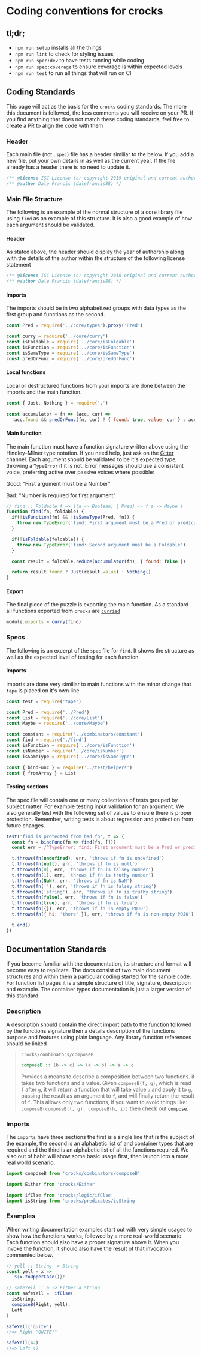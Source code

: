 # Coding conventions for crocks

## tl;dr;

* `npm run setup` installs all the things
* `npm run lint` to check for styling issues
* `npm run spec:dev` to have tests running while coding
* `npm run spec:coverage` to ensure coverage is within expected levels
* `npm run test` to run all things that will run on CI

## Coding Standards

This page will act as the basis for the `crocks` coding standards. The more
this document is followed, the less comments you will receive on your PR. If you
find anything that does not match these coding standards, feel free to create a
PR to align the code with them

### Header

Each main file (not `.spec`) file has a header similiar to the below. If you add
a new file, put your own details in as well as the current year. If the file
already has a header there is no need to update it.

```javascript
/** @license ISC License (c) copyright 2019 original and current authors */
/** @author Dale Francis (dalefrancis88) */
```

### Main File Structure

The following is an example of the normal structure of a core library file 
using `find` as an example of this structure. It is also a good example of
how each argument should be validated.

#### Header

As stated above, the header should display the year of authorship along with
the details of the author within the structure of the following license statement

```javascript
/** @license ISC License (c) copyright 2018 original and current authors */
/** @author Dale Francis (dalefrancis88) */
```

#### Imports

The imports should be in two alphabetized groups with data types as the first
group and functions as the second.

```javascript
const Pred = require('../core/types').proxy('Pred')

const curry = require('../core/curry')
const isFoldable = require('../core/isFoldable')
const isFunction = require('../core/isFunction')
const isSameType = require('../core/isSameType')
const predOrFunc = require('../core/predOrFunc')
```

#### Local functions

Local or destructured functions from your imports are done between
the imports and the main function.

```javascript
const { Just, Nothing } = require('.')

const accumulator = fn => (acc, cur) =>
  !acc.found && predOrFunc(fn, cur) ? { found: true, value: cur } : acc
```

#### Main function

The main function must have a function signature written above using the
Hindley–Milner type notation. If you need help, just ask on
the [Gitter][gitter] channel. Each argument should be validated to be it's
expected type, throwing a `TypeError` if it is not. Error messages should use a
consistent voice, preferring active over passive voices where possible:

Good:
"First argument must be a Number"

Bad:
"Number is required for first argument"

```javascript
// find :: Foldable f => ((a -> Boolean) | Pred) -> f a -> Maybe a
function find(fn, foldable) {
  if(!isFunction(fn) && !isSameType(Pred, fn)) {
    throw new TypeError('find: First argument must be a Pred or predicate')
  }

  if(!isFoldable(foldable)) {
    throw new TypeError('find: Second argument must be a Foldable')
  }

  const result = foldable.reduce(accumulator(fn), { found: false })

  return result.found ? Just(result.value) : Nothing()
}
```

#### Export

The final piece of the puzzle is exporting the main function. As a standard
all functions exported from `crocks` are [`curried`][curry]

```javascript
module.exports = curry(find)
```

### Specs

The following is an excerpt of the `spec` file for `find`. It shows the
structure as well as the expected level of testing for each function.

#### Imports

Imports are done very similiar to main functions with the minor change
that `tape` is placed on it's own line.

```javascript
const test = require('tape')

const Pred = require('../Pred')
const List = require('../core/List')
const Maybe = require('../core/Maybe')

const constant = require('../combinators/constant')
const find = require('./find')
const isFunction = require('../core/isFunction')
const isNumber = require('../core/isNumber')
const isSameType = require('../core/isSameType')

const { bindFunc } = require('../test/helpers')
const { fromArray } = List
```

#### Testing sections

The spec file will contain one or many collections of tests grouped by subject
matter. For example testing input validation for an argument. 
We also generally test with the following set of values to ensure there is
proper protection. Remember, writing tests is about regression and protection
from future changes.


```javascript
test('find is protected from bad fn', t => {
  const fn = bindFunc(fn => find(fn, []))
  const err = /^TypeError: find: First argument must be a Pred or predicate/

  t.throws(fn(undefined), err, 'throws if fn is undefined')
  t.throws(fn(null), err, 'throws if fn is null')
  t.throws(fn(0), err, 'throws if fn is falsey number')
  t.throws(fn(1), err, 'throws if fn is truthy number')
  t.throws(fn(NaN), err, 'throws if fn is NaN')
  t.throws(fn(''), err, 'throws if fn is falsey string')
  t.throws(fn('string'), err, 'throws if fn is truthy string')
  t.throws(fn(false), err, 'throws if fn is false')
  t.throws(fn(true), err, 'throws if fn is true')
  t.throws(fn({}), err, 'throws if fn is empty POJO')
  t.throws(fn({ hi: 'there' }), err, 'throws if fn is non-empty POJO')

  t.end()
})
```

## Documentation Standards

If you become familiar with the documentation, its structure and format will
become easy to replicate. The docs consist of two main document structures and
within them a particular coding started for the sample code. For function list
pages it is a simple structure of title, signature, description and example. The
container types documentation is just a larger version of this standard.

### Description

A description should contain the direct import path to the function followed by
the functions signature then a details description of the functions purpose and
features using plain language. Any library function references should be linked

> `crocks/combinators/composeB`
> 
> ```haskell
> composeB :: (b -> c) -> (a -> b) -> a -> c
> ```
> 
> Provides a means to describe a composition between two functions. it takes two
> functions and a value. Given `composeB(f, g)`, which is read `f` after `g`, it
> will return a function that will take value `a` and apply it to `g`, passing the
> result as an argument to `f`, and will finally return the result of `f`. This
> allows only two functions, if you want to avoid things like:
> `composeB(composeB(f, g), composeB(h, i))` then check
> out [`compose`][compose].

### Imports

The `imports` have three sections the first is a single line that is the subject
of the example, the second is an alphabetic list of and container types that
are required and the third is an alphabetic list of all the functions required.
We also out of habit will show some basic usage first, then launch into a more
real world scenario.

```javascript
import composeB from 'crocks/combinators/composeB'

import Either from 'crocks/Either'

import ifElse from 'crocks/logic/ifElse'
import isString from 'crocks/predicates/isString'
```

### Examples

When writing documentation examples start out with very simple usages to show
how the functions works, followed by a more real-world scenario. Each function
should also have a proper signature above it. When you invoke the function, it
should also have the result of that invocation commented below. 

```javascript
// yell :: String -> String
const yell = x =>
  `${x.toUpperCase()}!`

// safeYell :: a -> Either a String
const safeYell =  ifElse(
  isString,
  composeB(Right, yell),
  Left
)

safeYell('quite')
//=> Right "QUITE!"

safeYell(42)
//=> Left 42
```

[gitter]: https://gitter.im/crocksjs/crocks
[compose]: ./helpers.html#compose
[curry]: ./helpers.html#curry
